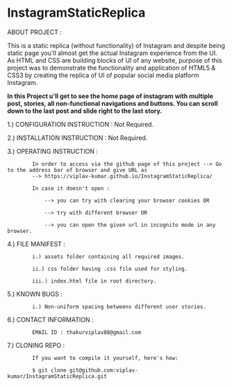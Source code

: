 # InstagramStaticReplica
ABOUT PROJECT : 

This is a static replica (without functionality) of Instagram and despite being static page you'll almost get the actual Instagram experience from the UI.
As HTML and CSS are building blocks of UI of any website, purpose of this project was to demonstrate the functionality and application of HTML5 & CSS3 by creating 
the replica of UI of popular social media platform Instagram.

**In this Project u'll get to see the home page of instagram with multiple post, stories, all non-functional navigations and buttons. You can scroll down to the last                 post and slide right to the last story.**

1.) CONFIGURATION INSTRUCTION :   Not Required.

2.) INSTALLATION INSTRUCTION  :   Not Required.

3.) OPERATING INSTRUCTION     :   

            In order to access via the github page of this project --> Go to the address bar of browser and give URL as   
            --> https://viplav-kumar.github.io/InstagramStaticReplica/
 
            In case it doesn't open :

                --> you can try with clearing your browser cookies OR

                --> try with different browser OR

                --> you can open the given url in incognito mode in any browser.
                                      
4.) FILE MANIFEST             :   

            i.) assets folder containing all required images.

            ii.) css folder having .css file used for styling.

            iii.) index.html file in root directory.
                                  
5.) KNOWN BUGS                :   

            i.) Non-uniform spacing betweens different user stories.

6.) CONTACT INFORMATION       :   

            EMAIL ID : thakurviplav88@gmail.com
                                  
7.) CLONING REPO              :   
     
            If you want to compile it yourself, here's how:

            $ git clone git@github.com:viplav-kumar/InstagramStaticReplica.git
